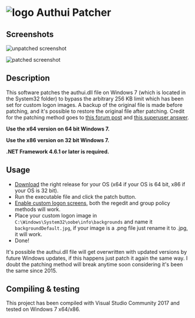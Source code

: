 # ![logo](https://user-images.githubusercontent.com/5454041/56529994-f8a79780-6551-11e9-887d-5787a5576595.png) Authui Patcher


## Screenshots
![unpatched screenshot](https://user-images.githubusercontent.com/5454041/56529894-ce55da00-6551-11e9-828a-f217004a6002.png)

![patched screenshot](https://user-images.githubusercontent.com/5454041/56529906-d4e45180-6551-11e9-843c-3ef6aab07dfb.png)


## Description
This software patches the authui.dll file on Windows 7 (which is located in the System32 folder) to bypass the arbitrary 256 KB limit which has been set for custom logon images. A backup of the original file is made before patching, and it's possible to restore the original file after patching. Credit for the patching method goes to [this forum post](https://opencarnage.net/index.php?/topic/4444-custom-windows-7-loginlock-background-with-256kb-limit-removal/) and [this superuser answer](https://superuser.com/a/1014847).

**Use the x64 version on 64 bit Windows 7.**

**Use the x86 version on 32 bit Windows 7.**

**.NET Framework 4.6.1 or later is required.**

## Usage
- [Download](https://github.com/Wyse-/authui-patcher/releases) the right release for your OS (x64 if your OS is 64 bit, x86 if your OS is 32 bit).
- Run the executable file and click the patch button.
- [Enable custom logon screens](https://www.howtogeek.com/112110/how-to-set-a-custom-logon-screen-background-on-windows-7/), both the regedit and group policy methods will work.
- Place your custom logon image in `C:\Windows\System32\oobe\info\backgrounds` and name it `backgroundDefault.jpg`, if your image is a .png file just rename it to .jpg, it will work.
- Done!

It's possible the authui.dll file will get overwritten with updated versions by future Windows updates, if this happens just patch it again the same way. I doubt the patching method will break anytime soon considering it's been the same since 2015.

## Compiling & testing
This project has been compiled with Visual Studio Community 2017 and tested on Windows 7 x64/x86.

